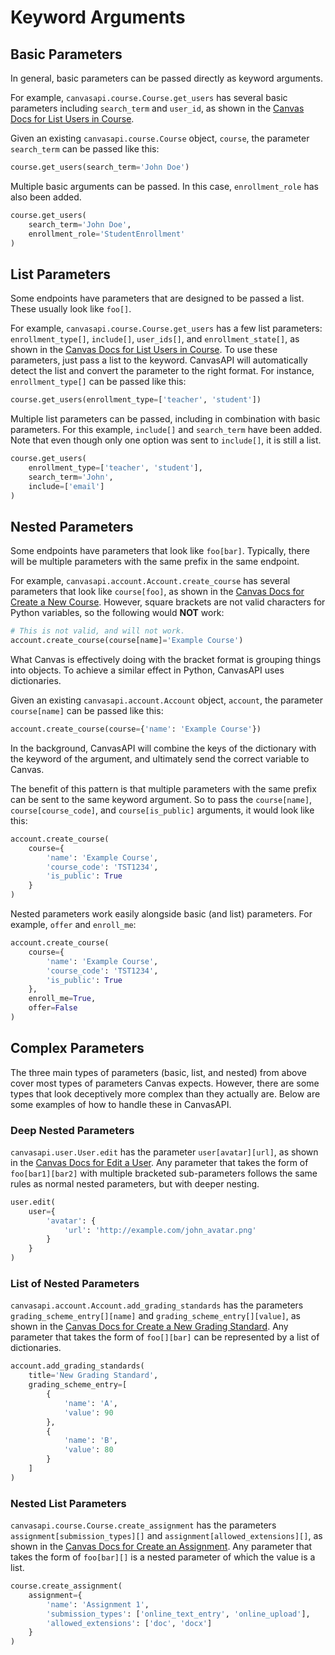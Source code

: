 # Keyword Arguments

## Basic Parameters

In general, basic parameters can be passed directly as keyword
arguments.

For example, `canvasapi.course.Course.get_users` has several basic
parameters including `search_term` and `user_id`, as shown in the
[Canvas Docs for List Users in
Course](https://canvas.instructure.com/doc/api/courses.html#method.courses.users).

Given an existing `canvasapi.course.Course` object, `course`, the
parameter `search_term` can be passed like this:

``` python
course.get_users(search_term='John Doe')
```

Multiple basic arguments can be passed. In this case, `enrollment_role`
has also been added.

``` python
course.get_users(
    search_term='John Doe',
    enrollment_role='StudentEnrollment'
)
```

## List Parameters

Some endpoints have parameters that are designed to be passed a list.
These usually look like `foo[]`.

For example, `canvasapi.course.Course.get_users` has a few list
parameters: `enrollment_type[]`, `include[]`, `user_ids[]`, and
`enrollment_state[]`, as shown in the [Canvas Docs for List Users in
Course](https://canvas.instructure.com/doc/api/courses.html#method.courses.users).
To use these parameters, just pass a list to the keyword. CanvasAPI will
automatically detect the list and convert the parameter to the right
format. For instance, `enrollment_type[]` can be passed like this:

``` python
course.get_users(enrollment_type=['teacher', 'student'])
```

Multiple list parameters can be passed, including in combination with
basic parameters. For this example, `include[]` and `search_term` have
been added. Note that even though only one option was sent to
`include[]`, it is still a list.

``` python
course.get_users(
    enrollment_type=['teacher', 'student'],
    search_term='John',
    include=['email']
)
```

## Nested Parameters

Some endpoints have parameters that look like `foo[bar]`. Typically,
there will be multiple parameters with the same prefix in the same
endpoint.

For example, `canvasapi.account.Account.create_course` has several
parameters that look like `course[foo]`, as shown in the [Canvas Docs
for Create a New
Course](https://canvas.instructure.com/doc/api/courses.html#method.courses.create).
However, square brackets are not valid characters for Python variables,
so the following would **NOT** work:

``` python
# This is not valid, and will not work.
account.create_course(course[name]='Example Course')
```

What Canvas is effectively doing with the bracket format is grouping
things into objects. To achieve a similar effect in Python, CanvasAPI
uses dictionaries.

Given an existing `canvasapi.account.Account` object, `account`, the
parameter `course[name]` can be passed like this:

``` python
account.create_course(course={'name': 'Example Course'})
```

In the background, CanvasAPI will combine the keys of the dictionary
with the keyword of the argument, and ultimately send the correct
variable to Canvas.

The benefit of this pattern is that multiple parameters with the same
prefix can be sent to the same keyword argument. So to pass the
`course[name]`, `course[course_code]`, and `course[is_public]`
arguments, it would look like this:

``` python
account.create_course(
    course={
        'name': 'Example Course',
        'course_code': 'TST1234',
        'is_public': True
    }
)
```

Nested parameters work easily alongside basic (and list) parameters. For
example, `offer` and `enroll_me`:

``` python
account.create_course(
    course={
        'name': 'Example Course',
        'course_code': 'TST1234',
        'is_public': True
    },
    enroll_me=True,
    offer=False
)
```

## Complex Parameters

The three main types of parameters (basic, list, and nested) from above
cover most types of parameters Canvas expects. However, there are some
types that look deceptively more complex than they actually are. Below
are some examples of how to handle these in CanvasAPI.

### Deep Nested Parameters

`canvasapi.user.User.edit` has the parameter `user[avatar][url]`, as
shown in the [Canvas Docs for Edit a
User](https://canvas.instructure.com/doc/api/users.html#method.users.update).
Any parameter that takes the form of `foo[bar1][bar2]` with multiple
bracketed sub-parameters follows the same rules as normal nested
parameters, but with deeper nesting.

``` python
user.edit(
    user={
        'avatar': {
            'url': 'http://example.com/john_avatar.png'
        }
    }
)
```

### List of Nested Parameters

`canvasapi.account.Account.add_grading_standards` has the parameters
`grading_scheme_entry[][name]` and `grading_scheme_entry[][value]`, as
shown in the [Canvas Docs for Create a New Grading
Standard](https://canvas.instructure.com/doc/api/grading_standards.html#method.grading_standards_api.create).
Any parameter that takes the form of `foo[][bar]` can be represented by
a list of dictionaries.

``` python
account.add_grading_standards(
    title='New Grading Standard',
    grading_scheme_entry=[
        {
            'name': 'A',
            'value': 90
        },
        {
            'name': 'B',
            'value': 80
        }
    ]
)
```

### Nested List Parameters

`canvasapi.course.Course.create_assignment` has the parameters
`assignment[submission_types][]` and `assignment[allowed_extensions][]`,
as shown in the [Canvas Docs for Create an
Assignment](https://canvas.instructure.com/doc/api/assignments.html#method.assignments_api.create).
Any parameter that takes the form of `foo[bar][]` is a nested parameter
of which the value is a list.

``` python
course.create_assignment(
    assignment={
        'name': 'Assignment 1',
        'submission_types': ['online_text_entry', 'online_upload'],
        'allowed_extensions': ['doc', 'docx']
    }
)
```
